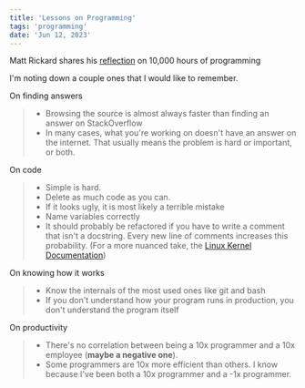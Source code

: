 ```yaml
---
title: 'Lessons on Programming'
tags: 'programming'
date: 'Jun 12, 2023'
---
```


Matt Rickard shares his [reflection](https://matt-rickard.com/reflections-on-10-000-hours-of-programming) on 10,000 hours of programming

I'm noting down a couple ones that I would like to remember.

On finding answers

> - Browsing the source is almost always faster than finding an answer on StackOverflow
> - In many cases, what you're working on doesn't have an answer on the internet. That usually means the problem is hard or important, or both.

On code

> - Simple is hard.
> - Delete as much code as you can.
> - If it looks ugly, it is most likely a terrible mistake
> - Name variables correctly
> - It should probably be refactored if you have to write a comment that isn't a docstring. Every new line of comments increases this probability. (For a more nuanced take, the [Linux Kernel Documentation](https://www.kernel.org/doc/html/v4.10/process/coding-style.html#commenting))

On knowing how it works

> - Know the internals of the most used ones like git and bash
> - If you don't understand how your program runs in production, you don't understand the program itself

On productivity

> - There's no correlation between being a 10x programmer and a 10x employee (**maybe a negative one**).
> - Some programmers are 10x more efficient than others. I know because I've been both a 10x programmer and a -1x programmer.
